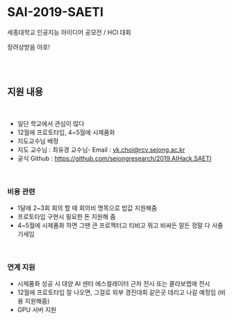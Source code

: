 # SAI-2019-SAETI
세종대학교 인공지능 아이디어 공모전 / HCI 대회

장려상받음 야호!

<br>
<br>

## 지원 내용

<br>

- 일단 학교에서 관심이 많다
- 12월에 프로토타입, 4~5월에 시제품화
- 지도교수님 배정
- 지도 교수님 : 최유경 교수님- Email : yk.choi@rcv.sejong.ac.kr
- 공식 Github : https://github.com/sejongresearch/2019.AIHack.SAETI


<br>

### 비용 관련
- 1달에 2~3회 회의 할 때 회의비 명목으로 밥값 지원해줌
- 프로토타입 구현시 필요한 돈 지원해 줌
- 4~5월에 시제품화 하면 그땐 큰 프로젝터고 티비고 뭐고 비싸든 말든 정말 다 사줄 기세임

<br>

### 연계 지원
- 시제품화 성공 시 대양 AI 센터 에스컬레이터 근처 전시 또는 콜라보랩에 전시
- 12월에 프로토타입 잘 나오면, 그걸로 외부 경진대회 같은곳 데리고 나갈 예정임 (비용 지원해줌)
- GPU 서버 지원

<br>
<br>
